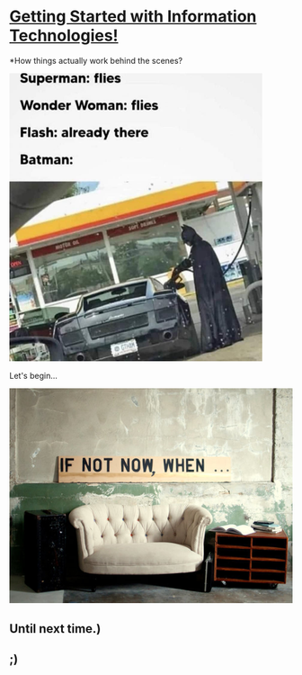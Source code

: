 # [Getting Started with Information Technologies!](https://github.com/skywalkerSam/Introduction-To-Information-Technologies)

*How things actually work behind the scenes?

<img src="./Resources/memes/theBatman.jpg" alt='The Batman' width=450>

Let's begin...

<img src="./Resources/memes/letsBegin.jpg" alt="Let's begin" width=600>

## Until next time.)

## ;)
